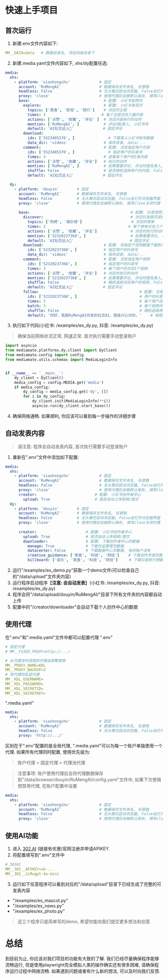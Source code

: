 # 快速上手项目

## 首次运行
1. 新建.env文件内容如下:
```yaml
MM__DATA=data   # 数据目录名, 项目同级目录下
```
2. 新建.media.yaml文件内容如下, xhs/dy配置任选:
```yaml
media:
  xhs:
    - platform: 'xiaohongshu'             # 固定
      account: 'RuMengAI'                 # 数据保存文件夹名, 任意取
      headless: False                     # 无头模式启动浏览器, False会打开浏览器界面
      proxy: 'close'                      # 使用代理后会被默认保存, 填写close关闭代理
      base:                                 # 配置: 小红书官网页
        explore:                            # 配置: 小红书发现页
          topics: ['美食', '影视', '旅行']    # 浏览的主题
          times: 3                         # 每个主题浏览几篇内容
          actions: ['点赞', '收藏', '评论' ]  # 浏览内容执行的动作
          mention: ['RuMengAI', ]           # 评论时@某人, 小红书号
          default: 'AI社交达人🤝'             # 固定评论
        download:
          ids: ['5523405376', ]               # 下载某人小红书账号数据
          data_dir: 'videos'                # 保存目录, data/...
        comment:                            # 配置: 浏览指定用户内容
          ids: ['5523405376', ]               # 指定用户的抖音号
          times: 3                          # 查看每个用户的3条内容
          actions: ['点赞', '收藏', '评论']   # 执行的动作
          mention: ['RuMengAI', ]           # 如果需要评论, 评论时提及某人, 小红书号
          shuffle: False                    # 是否随机选择用户的内容, False则会顺序浏览
          default: 'AI社交达人🤝'             # 固定评论

  dy:
    - platform: 'douyin'        # 固定
      account: 'RuMengAI'       # 数据保存文件夹名, 任意取
      headless: False           # 无头模式启动浏览器, False会打开浏览器界面
      proxy: 'close'            # 使用代理后会被默认保存, 填写close关闭代理
      
      base:                                             # 配置: 抖音官网首页
        discover:                                       # 浏览抖音首页视频
          topics: ['热榜', '娱乐榜']                      # 浏览的榜单
          times: 3                                     # 每个榜单点击几个视频
          actions: ['点赞', '收藏', '评论']               # 浏览时执行的动作
          mention: ['52320237368', ]                    # 如果需要评论, 评论时提及某人, 抖音号
          default: 'AI社交达人🤝'                         # 固定评论
        download:                           # 配置: 将指定户视频数据下载到本地
          ids: ['52320237368', ]            # 指定用户的抖音号
          data_dir: 'videos'                # 保存目录, data/...
        comment:                            # 配置: 浏览指定用户视频
          ids: ['52320237368', ]            # 指定用户的抖音号
          times: 3                          # 每个用户的浏览3个视频
          actions: ['点赞', '收藏', '评论']   # 浏览时执行的动作
          mention: ['52320237368', ]        # 如果需要评论, 评论时提及某人, 抖音号
          shuffle: False                    # 随机选择浏览用户的视频, False则顺序浏览
          default: 'AI社交达人🤝'             # 固定评论
        follow:                                             # 配置: 在指定用户视频评论区私聊
          ids: ['52320237368', ]                            # 用户的抖音号
          times: 3                                          # 每个用户选择3个视频
          batch: 3                                          # 每个视频评论区选择3个好友
          shuffle: False                                    # 随机选择用户的视频, False则顺序浏览
          default: '你好，我是RuMengAI开发的社交AI，很高兴认识你。'    # 给陌生人打招呼时固定回复
```
3. 执行如下代码(小红书: /examples/ex_dy.py, 抖音: /examples/ex_dy.py)
> 确保当前网络状况正常, 网速正常. 首次执行需要手动登录账户 
```python
import asyncio
from mediamate.platforms.dy.client import DyClient
from mediamate.config import config
from mediamate.utils.schemas import MediaLoginInfo


if __name__ == '__main__':
    dy_client = DyClient()
    media_config = config.MEDIA.get('media')
    if media_config:
        dy_config = media_config.get('dy', [])
        for i in dy_config:
            dy_client.init(MediaLoginInfo(**i))
            asyncio.run(dy_client.start_base())
```
4. 确保网络通畅. 如果顺利, 你应该可以看到每一步操作的详细步骤

## 自动发表内容

> 请注意: 程序会自动发表内容, 首次执行需要手动登录账户 

1. 重新在".env"文件中添加如下配置:
```yaml
media:
  xhs:
    - platform: 'xiaohongshu'             # 固定
      account: 'RuMengAI'                 # 数据保存文件夹名, 任意取
      headless: False                     # 无头模式启动浏览器, False会打开浏览器界面
      proxy: 'close'                      # 使用代理后会被默认保存, 填写close关闭代理
      creator:                          # 配置: 小红书创作者中心
        upload: True                    # 是否自动上传视频/图文
  dy:
    - platform: 'douyin'        # 固定
      account: 'RuMengAI'       # 数据保存文件夹名, 任意取
      headless: False           # 无头模式启动浏览器, False会打开浏览器界面
      proxy: 'close'            # 使用代理后会被默认保存, 填写close关闭代理
      
      creator:                      # 配置: 小红书创作者中心
        upload: True                # 是否自动上传视频/图文
        downloader:                 # 配置: 下载创作者中心的数据
          manage: True              # 下载作品管理页数据
          datacenter: False         # 下载数据中心页数据, 有的账户没有
          creative_guidance: ['美食', '科技', '财经']    # 下载创作灵感页数据
          billboard: ['音乐', '美食', '科技', '财经']     # 下载抖音排行榜数据
```
2. 运行"/examples/ex_demo.py"获取一个demo文件(可以检查自己的"/data/upload"文件夹内容)
3. 运行程序启动程序【**注意: 会自动发表**】(小红书: /examples/ex_dy.py, 抖音: /examples/ex_dy.py)
4. 程序会将"/data/upload/douyin/RuMengAI/"目录下所有文件夹的内容都自动上传
5. 配置中的"/creator/downloader"会自动下载个人创作中心的数据

## 使用代理

在".env"和".media.yaml"文件中都可以配置代理
".env"
```yaml
# 固定代理
# MM__FIXED_PROXY=http://.../

# 从代理池中选择的代理会频繁更换
MM__PROXY_NAME=KDL
MM__PROXY_BACKUP=3
# 快代理的私密代理
MM__KDL_USERNAME=
MM__KDL_PASSWORD=
MM__KDL_SECRETID=
MM__KDL_SECRETKEY=
```
".media.yaml"
```yaml
media:
  xhs:
    - platform: 'xiaohongshu'             # 固定
      account: 'RuMengAI'                 # 数据保存文件夹名, 任意取
      headless: False                     # 无头模式启动浏览器, False会打开浏览器界面
      proxy: 'http://.../'                
```
区别在于".env"配置的是全局代理,  ".media.yaml"可以为每一个账户单独使用一个代理. 如果所有代理同时配置, 使用优先级为:
> 账户代理 > 固定代理 > 代理池代理

> 注意事项: 账户使用代理后会将代理数据保存到"/data/browser/douyin/RuMengAI/config.yaml"文件中, 如果下次使用想禁用代理, 在账户配置中设置
```yaml
media:
  xhs:
    - platform: 'xiaohongshu'             # 固定
      account: 'RuMengAI'                 # 数据保存文件夹名, 任意取
      headless: False                     # 无头模式启动浏览器, False会打开浏览器界面
      proxy: 'close'                      # 使用代理后会被默认保存, 填写close关闭代理
```

## 使用AI功能
1. 进入 [302.AI](https://gpt302.saaslink.net/t2ohlA) (链接有优惠)官网注册并申请APIKEY.
2. 将配置填写到".env"文件中
```yaml
# 302AI
MM__302__APIKEY=sk-...
MM__302__LLM=gpt-4o-mini
```
3. 运行如下任意程序可以看到对应的"/data/upload"目录下已经生成了完整的可发表内容
- "/examples/ex_mascot.py"
- "/examples/ex_news.py"
- "/examples/ex_photo.py"

> 这三个程序只是简单写的demo, 希望你能向我们提交更多想法和创意

# 总结

到目前为止, 你应该对我们项目的功能有大致的了解. 我们已经尽量确保程序能够流畅运行, 但是使用playwright完全模拟人类的操作确实还有很多困难, 请确保程序运行过程中网络流畅.
如果遇到问题或者有什么新的想法, 可以及时向我们反馈.
